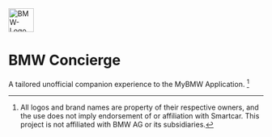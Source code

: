 <img width="50" height="47" alt="BMW-Logo" src="https://github.com/user-attachments/assets/9ba64150-410c-4a1c-90a5-b900e21771eb" />

# BMW Concierge
A tailored unofficial companion experience to the MyBMW Application. [^1]

[^1]:  All logos and brand names are property of their respective owners, and the use does not imply endorsement of or affiliation with Smartcar. This project is not affiliated with BMW AG or its subsidiaries.
